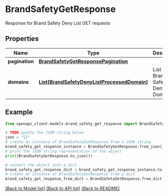 # BrandSafetyGetResponse

Response for Brand Safety Deny List GET requests

## Properties

Name | Type | Description | Notes
------------ | ------------- | ------------- | -------------
**pagination** | [**BrandSafetyGetResponsePagination**](BrandSafetyGetResponsePagination.md) |  | [optional] 
**domains** | [**List[BrandSafetyDenyListProcessedDomain]**](BrandSafetyDenyListProcessedDomain.md) | List of Brand Safety Deny List Domains | [optional] 

## Example

```python
from openapi_client.models.brand_safety_get_response import BrandSafetyGetResponse

# TODO update the JSON string below
json = "{}"
# create an instance of BrandSafetyGetResponse from a JSON string
brand_safety_get_response_instance = BrandSafetyGetResponse.from_json(json)
# print the JSON string representation of the object
print(BrandSafetyGetResponse.to_json())

# convert the object into a dict
brand_safety_get_response_dict = brand_safety_get_response_instance.to_dict()
# create an instance of BrandSafetyGetResponse from a dict
brand_safety_get_response_from_dict = BrandSafetyGetResponse.from_dict(brand_safety_get_response_dict)
```
[[Back to Model list]](../README.md#documentation-for-models) [[Back to API list]](../README.md#documentation-for-api-endpoints) [[Back to README]](../README.md)


